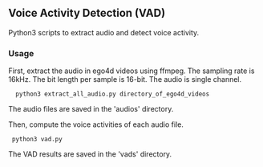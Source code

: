 ## Voice Activity Detection (VAD)

Python3 scripts to extract audio and detect voice activity.

### Usage
First, extract the audio in ego4d videos using ffmpeg. The sampling rate is 16kHz. The bit length per sample is 16-bit. The audio is single channel.

```
  python3 extract_all_audio.py directory_of_ego4d_videos
```
The audio files are saved in the 'audios' directory.

Then, compute the voice activities of each audio file.
```
 python3 vad.py
```
The VAD results are saved in the 'vads' directory.
